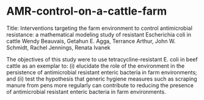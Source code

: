 # AMR-control-on-a-cattle-farm
Title: Interventions targeting the farm environment to control antimicrobial resistance: a mathematical modeling study of resistant Escherichia coli in cattle
Wendy Beauvais, Getahun E. Agga, Terrance Arthur, John W. Schmidt, Rachel Jennings, Renata Ivanek 

The objectives of this study were to use tetracycline-resistant E. coli in beef cattle as an exemplar to: (i) elucidate the role of the environment in the persistence of antimicrobial resistant enteric bacteria in farm environments; and (ii) test the hypothesis that generic hygiene measures such as scraping manure from pens more regularly can contribute to reducing the presence of antimicrobial resistant enteric bacteria in farm environments. 
